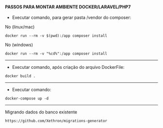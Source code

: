 #### PASSOS PARA MONTAR AMBIENTE DOCKER/LARAVEL/PHP7

-  Executar comando, para gerar pasta /vendor do composer: 

No (linux/mac)
```
docker run --rm -v $(pwd):/app composer install 
```

No (windows)
```
docker run --rm -v "%cd%":/app composer install
```


---

- Executar comando, após criação do arquivo DockerFile: 
```
docker build .
```

---

- Executar comando:
```
docker-compose up -d
```

---

Migrando dados do banco existente
``` 
https://github.com/Xethron/migrations-generator
```